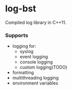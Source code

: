 # log-bst

Compiled log library in C++11.

### Supports

- logging for:
    - syslog
    - event logging
    - console logging
    - custom logging(TODO)
- formatting
- multithreading logging
- environment variables
